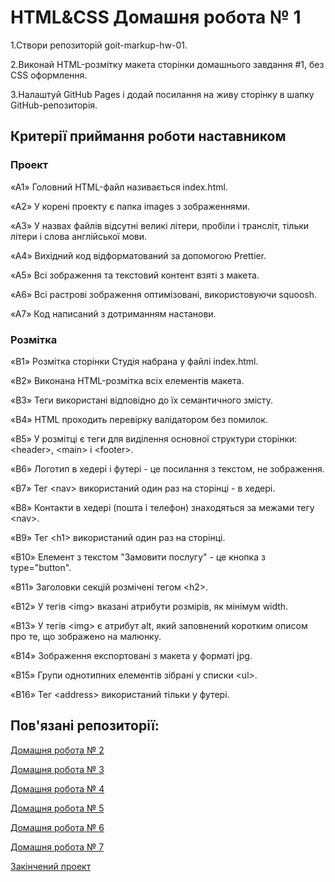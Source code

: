 # HTML&CSS Домaшня робота № 1

1.Створи репозиторій goit-markup-hw-01.

2.Виконай HTML-розмітку макета сторінки домашнього завдання #1, без CSS оформлення.

3.Налаштуй GitHub Pages і додай посилання на живу сторінку в шапку GitHub-репозиторія.


## Критерії приймання роботи наставником

### Проект
«A1» Головний HTML-файл називається index.html.

«A2» У корені проекту є папка images з зображеннями.

«A3» У назвах файлів відсутні великі літери, пробіли і трансліт, тільки літери і слова англійської мови.

«A4» Вихідний код відформатований за допомогою Prettier.

«A5» Всі зображення та текстовий контент взяті з макета.

«A6» Всі растрові зображення оптимізовані, використовуючи squoosh.

«A7» Код написаний з дотриманням настанови.

### Розмітка
«B1» Розмітка сторінки Студія набрана у файлі index.html.

«B2» Виконана HTML-розмітка всіх елементів макета.

«B3» Теги використані відповідно до їх семантичного змісту.

«B4» HTML проходить перевірку валідатором без помилок.

«B5» У розмітці є теги для виділення основної структури сторінки: \<header>, \<main> і \<footer>.

«B6» Логотип в хедері і футері - це посилання з текстом, не зображення.

«B7» Тег \<nav> використаний один раз на сторінці - в хедері.

«B8» Контакти в хедері (пошта і телефон) знаходяться за межами тегу \<nav>.

«B9» Тег \<h1> використаний один раз на сторінці.

«B10» Елемент з текстом "Замовити послугу" - це кнопка з type="button".

«B11» Заголовки секцій розмічені тегом \<h2>.

«B12» У тегів \<img> вказані атрибути розмірів, як мінімум width.

«B13» У тегів \<img> є атрибут alt, який заповнений коротким описом про те, що зображено на малюнку.

«B14» Зображення експортовані з макета у форматі jpg.

«B15» Групи однотипних елементів зібрані у списки \<ul>.

«B16» Тег \<address> використаний тільки у футері.

## Пов'язані репозиторії:
[Домашня робота № 2](https://github.com/acvetochka/goit-markup-hw-02)

[Домашня робота № 3](https://github.com/acvetochka/goit-markup-hw-03)

[Домашня робота № 4](https://github.com/acvetochka/goit-markup-hw-04)

[Домашня робота № 5](https://github.com/acvetochka/goit-markup-hw-05)

[Домашня робота № 6](https://github.com/acvetochka/goit-markup-hw-06)

[Домашня робота № 7](https://github.com/acvetochka/goit-markup-hw-07)

[Закінчений проект](https://github.com/acvetochka/WebStudio)

